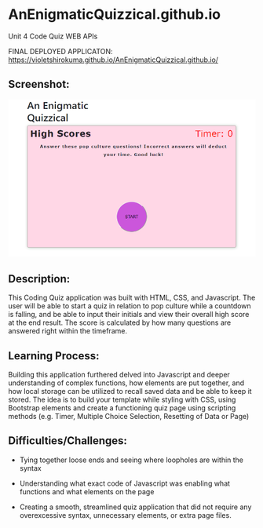 # AnEnigmaticQuizzical.github.io
Unit 4 Code Quiz WEB APIs

FINAL DEPLOYED APPLICATON:
https://violetshirokuma.github.io/AnEnigmaticQuizzical.github.io/

<h2>Screenshot:</h2>

![GitHub Logo](/assets/screenshot.png)



<h2>Description:</h2>

This Coding Quiz application was built with HTML, CSS, and Javascript. The user will be able to start a quiz in relation to pop culture while a countdown is falling, and be able to input their initials and view their overall high score at the end result. The score is calculated by how many questions are answered right within the timeframe.



<h2>Learning Process: </h2>

Building this application furthered delved into Javascript and deeper understanding of complex functions, how elements are put together, and how local storage can be utilized to recall saved data and be able to keep it stored. The idea is to build your template while styling with CSS, using Bootstrap elements and create a functioning quiz page using scripting methods (e.g. Timer, Multiple Choice Selection, Resetting of Data or Page)



<h2>Difficulties/Challenges:</h2>

* Tying together loose ends and seeing where loopholes are within the syntax 

* Understanding what exact code of Javascript was enabling what functions and what elements on the page

* Creating a smooth, streamlined quiz application that did not require any overexcessive syntax, unnecessary elements, or extra page files.
